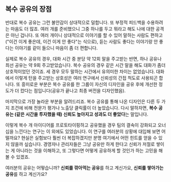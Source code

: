## 복수 공유의 장점
반대로 복수 공유는 그런 불안감이 상대적으로 덜합니다. 또 부정적 피드백을 수용하려는 마음도 더 많죠. 여러 개를 준비했으니 그중 하나를 두고 뭐라고 해도 나에 대한 공격은 아닌 겁니다. 또 여러 개이니 상대적으로 이야기를 할 수 있어 말하는 사람도 편하고("이건 이게 좋은데, 이건 이게 안 좋다"는 식으로), 듣는 사람도 좋다는 이야기랑 안 좋다는 이야기를 같이 들으니 마음이 좀 더 편합니다.

실제로 복수 공유의 경우, 대화 시간 중 분당 약 12회 말을 주고받는 반면, 하나 공유나 최선 공유는 약 9회 주고받았습니다. 복수 공유의 경우 같은 시간 말을 해도 대화가 좀더 상호적이었던 것이죠. 세 경우 모두 말하는 시간에서 유의미한 차이는 없었습니다. 대화에서 이렇게 턴을 주고받는 상호성은 여러 연구에서 신뢰성의 간접 척도로 사용되곤 합니다. 또 흥미로운 부분은 복수 공유를 한 그룹이 자신의 디자인을 공유 후에 개선한 정도가 더 컸다는 점입니다(공유가 끝나고 최종 버전을 디자인했음).

마지막으로 가장 놀라운 부분을 알려드리죠. 복수 공유를 통해 나온 디자인은 다른 두 가지 조건에 비해 전문가 평가나 노출당 클릭률이 더 높았습니다. 다시 말하자면, **복수 공유는 (같은 시간을 투자했을 때) 신뢰도 높아지고 성과도 더 좋았다**는 말입니다.

이렇게 복수 개 아이디어를 프로토타이핑하고 공유했을 경우 팀의 결속이 강화되고 오너십을 느낀다는 연구는 이 외에도 있었습니다. 이 연구를 여러분의 상황에 대입해 보면 어떨까요? 현실은 실험보다 훨씬 더 복잡하겠지만 분명  여기에서 어떤 힌트를 얻을 수 있지 않을까 싶습니다. 경영자나 관리자들은 그냥 공유만 하게 한다고 신뢰가 저절로 쌓이는 게 아니라는 것을 이해하고, 또 그렇다면 어떻게 공유하게 할 것인가 하는 고민을 해 볼 수 있겠죠.

여러분의 공유는 어떻습니까? **신뢰를 깎아먹는 공유**를 하고 계신가요, **신뢰를 쌓아가는 공유**를 하고 계신가요?